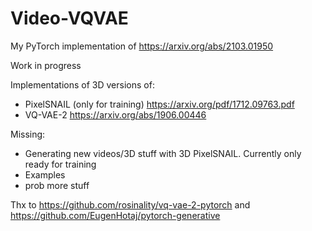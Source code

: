 # Video-VQVAE
My PyTorch implementation of https://arxiv.org/abs/2103.01950

Work in progress


Implementations of 3D versions of:
- PixelSNAIL (only for training) https://arxiv.org/pdf/1712.09763.pdf
- VQ-VAE-2 https://arxiv.org/abs/1906.00446

Missing:
- Generating new videos/3D stuff with 3D PixelSNAIL. Currently only ready for training
- Examples
- prob more stuff

Thx to https://github.com/rosinality/vq-vae-2-pytorch and https://github.com/EugenHotaj/pytorch-generative
